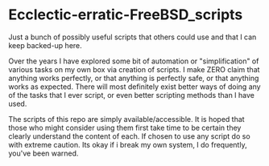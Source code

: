# Ecclectic-erratic-FreeBSD_scripts
Just a bunch of possibly useful scripts that others could use and that I can keep backed-up here.

Over the years I have explored some bit of automation or "simplification" of various tasks on my own box via creation of scripts.  I make ZERO claim that anything works perfectly, or that anything is perfectly safe, or that anything works as expected.  There will most definitely exist better ways of doing any of the tasks that I ever script, or even better scripting methods than I have used. 

The scripts of this repo are simply available/accessible. It is hoped that those who might consider using them first take time to be certain they clearly understand the content of each. If chosen to use any script do so with extreme caution.  Its okay if i break my own system, I do frequently, you've been warned.
